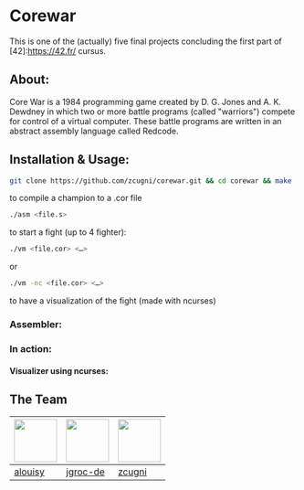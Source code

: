 # Corewar

This is one of the (actually) five final projects concluding the first part of [42]:https://42.fr/ cursus.

## About:

Core War is a 1984 programming game created by D. G. Jones and A. K. Dewdney in which two or more battle programs (called "warriors") compete for control of a virtual computer. These battle programs are written in an abstract assembly language called Redcode.

[wikipedia]:https://en.wikipedia.org/wiki/Core_War

## Installation & Usage:

```bash
git clone https://github.com/zcugni/corewar.git && cd corewar && make
```

to compile a champion to a .cor file
```bash
./asm <file.s>
```

to start a fight (up to 4 fighter):
```bash
./vm <file.cor> <…>
```
or
```bash
./vm -nc <file.cor> <…>
```
to have a visualization of the fight (made with ncurses)

### Assembler:
### In action:

#### Visualizer using ncurses:

## The Team

|<img src="https://avatars0.githubusercontent.com/u/23722861" width="75px;"/>|<img src="https://avatars2.githubusercontent.com/u/32433125" width="75px;"/>|<img src="https://avatars0.githubusercontent.com/u/33638123" width="75px;"/>|
| --------- | --------- | --------  |
| [alouisy](https://github.com/alouisy) |[jgroc-de](https://github.com/jgroc-de)|[zcugni](https://github.com/zcugni)|
